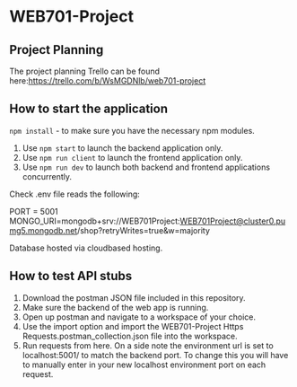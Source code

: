 # WEB701-Project

## Project Planning
The project planning Trello can be found here:https://trello.com/b/WsMGDNlb/web701-project

## How to start the application
`npm install` - to make sure you have the necessary npm modules. 
1. Use `npm start` to launch the backend application only.
2. Use `npm run client` to launch the frontend application only.
3. Use `npm run dev` to launch both backend and frontend applications concurrently.

Check .env file reads the following: 

PORT = 5001
MONGO_URI=mongodb+srv://WEB701Project:WEB701Project@cluster0.pumg5.mongodb.net/shop?retryWrites=true&w=majority

Database hosted via cloudbased hosting.

## How to test API stubs
1. Download the postman JSON file included in this repository. 
2. Make sure the backend of the web app is running. 
3. Open up postman and navigate to a workspace of your choice.
4. Use the import option and import the WEB701-Project Https Requests.postman_collection.json file into the workspace. 
5. Run requests from here. 
On a side note the environment url is set to localhost:5001/ to match the backend port. To change this you will have to manually enter in your new localhost environment port on each request.  
